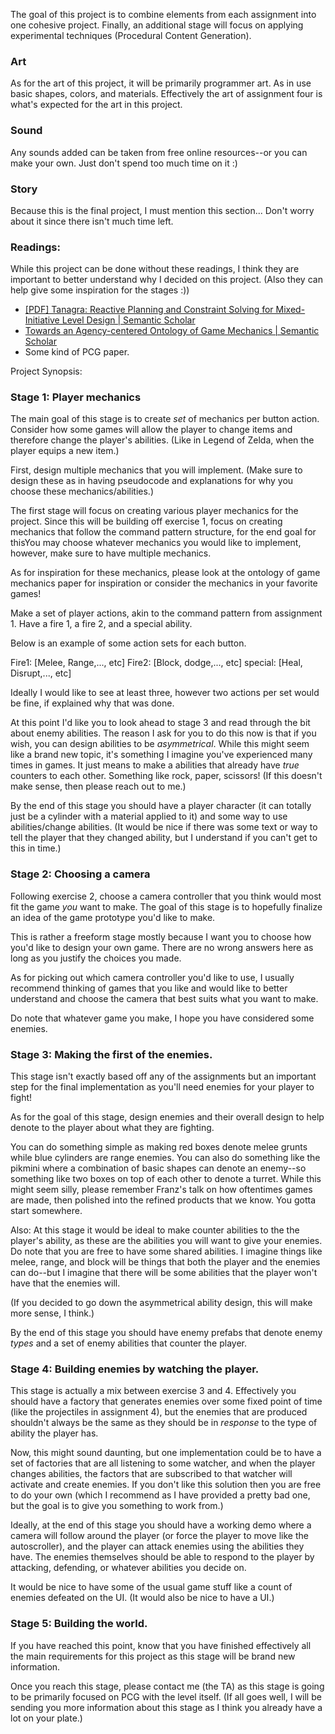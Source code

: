 The goal of this project is to combine elements from each assignment into one cohesive project. Finally, an additional stage will focus on applying experimental techniques (Procedural Content Generation). 

### Art
As for the art of this project, it will be primarily programmer art. As in use basic shapes, colors, and materials. Effectively the art of assignment four is what's expected for the art in this project.

### Sound 
Any sounds added can be taken from free online resources--or you can make your own. Just don't spend too much time on it :)

### Story
Because this is the final project, I must mention this section... Don't worry about it since there isn't much time left. 


### Readings:
While this project can be done without these readings, I think they are important to better understand why I decided on this project. (Also they can help give some inspiration for the stages :))
- [[PDF] Tanagra: Reactive Planning and Constraint Solving for Mixed-Initiative Level Design | Semantic Scholar](https://www.semanticscholar.org/paper/Tanagra%3A-Reactive-Planning-and-Constraint-Solving-Smith-Whitehead/4b933fd0bd6a091821bdd7909edd7cc3658bbe72)
- [Towards an Agency-centered Ontology of Game Mechanics | Semantic Scholar](https://www.semanticscholar.org/paper/Towards-an-Agency-centered-Ontology-of-Game-Mitchell-Mccoy/2920e05921d24c0c77441b9b5af5c1d99309eadf)
- Some kind of PCG paper.

Project Synopsis:

### Stage 1: Player mechanics

The main goal of this stage is to create *set* of mechanics per button action. Consider how some games will allow the player to change items and therefore change the player's abilities. (Like in Legend of Zelda, when the player equips a new item.)

First, design multiple mechanics that you will implement. (Make sure to design these as in having pseudocode and explanations for why you choose these mechanics/abilities.)


The first stage will focus on creating various player mechanics for the project. Since this will be building off exercise 1, focus on creating mechanics that follow the command pattern structure, for the end goal for thisYou may choose whatever mechanics you would like to implement, however, make sure to have multiple mechanics. 

As for inspiration for these mechanics, please look at the ontology of game mechanics paper for inspiration or consider the mechanics in your favorite games!

Make a set of player actions, akin to the command pattern from assignment 1. Have a fire 1, a fire 2, and a special ability. 

Below is an example of some action sets for each button. 

Fire1: [Melee, Range,..., etc]
Fire2: [Block, dodge,..., etc]
special: [Heal, Disrupt,..., etc]

Ideally I would like to see at least three, however two actions per set would be fine, if explained why that was done.

At this point I'd like you to look ahead to stage 3 and read through the bit about enemy abilities. The reason I ask for you to do this now is that if you wish, you can design abilities to be *asymmetrical*. While this might seem like a brand new topic, it's something I imagine you've experienced many times in games. It just means to make a abilities that already have *true* counters to each other. Something like rock, paper, scissors! (If this doesn't make sense, then please reach out to me.) 
 
By the end of this stage you should have a player character (it can totally just be a cylinder with a material applied to it) and some way to use abilities/change abilities. (It would be nice if there was some text or way to tell the player that they changed ability, but I understand if you can't get to this in time.)
### Stage 2: Choosing a camera

Following exercise 2, choose a camera controller that you think would most fit the game *you* want to make. The goal of this stage is to hopefully finalize an idea of the game prototype you'd like to make. 

This is rather a freeform stage mostly because I want you to choose how you'd like to design your own game. There are no wrong answers here as long as you justify the choices you made. 

As for picking out which camera controller you'd like to use, I usually recommend thinking of games that you like and would like to better understand and choose the camera that best suits what you want to make. 

Do note that whatever game you make, I hope you have considered some enemies.

### Stage 3: Making the first of the enemies. 

This stage isn't exactly based off any of the assignments but an important step for the final implementation as you'll need enemies for your player to fight!

As for the goal of this stage, design enemies and their overall design to help denote to the player about what they are fighting. 

You can do something simple as making red boxes denote melee grunts while blue cylinders are range enemies. You can also do something like the pikmini where a combination of basic shapes can denote an enemy--so something like two boxes on top of each other to denote a turret. While this might seem silly, please remember Franz's talk on how oftentimes games are made, then polished into the refined products that we know. You gotta start somewhere. 

Also: At this stage it would be ideal to make counter abilities to the the player's ability, as these are the abilities you will want to give your enemies. Do note that you are free to have some shared abilities. I imagine things like melee, range, and block will be things that both the player and the enemies can do--but I imagine that there will be some abilities that the player won't have that the enemies will. 

(If you decided to go down the asymmetrical ability design, this will make more sense, I think.)

By the end of this stage you should have enemy prefabs that denote enemy *types* and a set of enemy abilities that counter the player. 

### Stage 4: Building enemies by watching the player. 

This stage is actually a mix between exercise 3 and 4. Effectively you should have a factory that generates enemies over some fixed point of time (like the projectiles in assignment 4), but the enemies that are produced shouldn't always be the same as they should be in *response* to the type of ability the player has. 

Now, this might sound daunting, but one implementation could be to have a set of factories that are all listening to some watcher, and when the player changes abilities, the factors that are subscribed to that watcher will activate and create enemies. If you don't like this solution then you are free to do your own (which I recommend as I have provided a pretty bad one, but the goal is to give you something to work from.)

Ideally, at the end of this stage you should have a working demo where a camera will follow around the player (or force the player to move like the autoscroller), and the player can attack enemies using the abilities they have. The enemies themselves should be able to respond to the player by attacking, defending, or whatever abilities you decide on. 

It would be nice to have some of the usual game stuff like a count of enemies defeated on the UI. (It would also be nice to have a UI.)

### Stage 5: Building the world. 
If you have reached this point, know that you have finished effectively all the main requirements for this project as this stage will be brand new information.

Once you reach this stage, please contact me (the TA) as this stage is going to be primarily focused on PCG with the level itself. (If all goes well, I will be sending you more information about this stage as I think you already have a lot on your plate.)